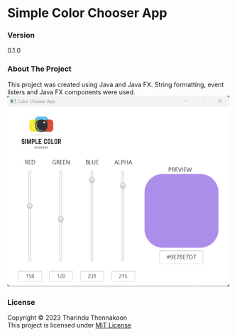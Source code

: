 # Simple Color Chooser App

### Version

0.1.0

### About The Project

This project was created using Java and Java FX. String formatting, event listers and Java FX components were used.<br>
<img width="500" src="https://github.com/tharindu152/simple-color-chooser/blob/master/src/main/resources/asset.img/App%20Screen%20Shot.png">

### License

Copyright ©️ 2023 Tharindu Thennakoon <br>
This project is licensed under [MIT License](License.txt)
